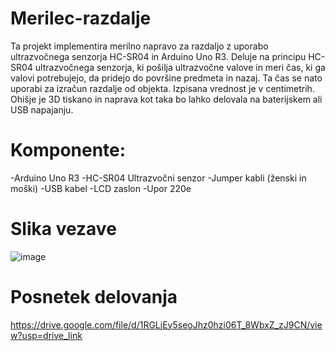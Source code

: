 # Merilec-razdalje
Ta projekt implementira merilno napravo za razdaljo z uporabo ultrazvočnega senzorja HC-SR04 in Arduino Uno R3.
Deluje na principu HC-SR04 ultrazvočnega senzorja, ki pošilja ultrazvočne valove in meri čas, ki ga valovi potrebujejo, da pridejo do površine predmeta in nazaj. Ta čas se nato uporabi za izračun razdalje od objekta. Izpisana vrednost je v centimetrih. Ohišje je 3D tiskano in naprava kot taka bo lahko delovala na baterijskem ali USB napajanju.

# Komponente:
 -Arduino Uno R3
 -HC-SR04 Ultrazvočni senzor
 -Jumper kabli (ženski in moški)
 -USB kabel
 -LCD zaslon
 -Upor 220e

# Slika vezave
![image](https://github.com/user-attachments/assets/0b1e48a8-dce1-4598-853d-a25fab3468f7)

# Posnetek delovanja
https://drive.google.com/file/d/1RGLjEy5seoJhz0hzi06T_8WbxZ_zJ9CN/view?usp=drive_link
